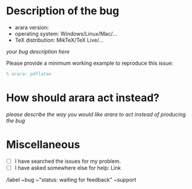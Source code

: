 # Description of the bug

* arara version:
* operating system: Windows/Linux/Mac/…
* TeX distribution: MikTeX/TeX Live/…

*your bug description here*

Please provide a minimum working example to reproduce this issue:

```tex
% arara: pdflatex
```

# How should arara act instead?

*please describe the way you would like arara to act instead of producing the bug*

# Miscellaneous

* [ ] I have searched the issues for my problem.
* [ ] I have asked somewhere else for help: Link

/label ~bug ~"status: waiting for feedback" ~support
